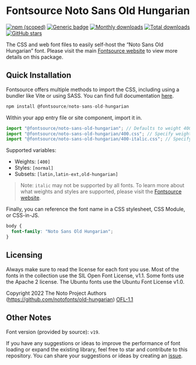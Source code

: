 # Fontsource Noto Sans Old Hungarian

[![npm (scoped)](https://img.shields.io/npm/v/@fontsource/noto-sans-old-hungarian?color=brightgreen)](https://www.npmjs.com/package/@fontsource/noto-sans-old-hungarian) [![Generic badge](https://img.shields.io/badge/fontsource-passing-brightgreen)](https://github.com/fontsource/fontsource) [![Monthly downloads](https://badgen.net/npm/dm/@fontsource/noto-sans-old-hungarian)](https://github.com/fontsource/fontsource) [![Total downloads](https://badgen.net/npm/dt/@fontsource/noto-sans-old-hungarian)](https://github.com/fontsource/fontsource) [![GitHub stars](https://img.shields.io/github/stars/fontsource/fontsource.svg?style=social&label=Star)](https://github.com/fontsource/fontsource/stargazers)

The CSS and web font files to easily self-host the “Noto Sans Old Hungarian” font. Please visit the main [Fontsource website](https://fontsource.org/fonts/noto-sans-old-hungarian) to view more details on this package.

## Quick Installation

Fontsource offers multiple methods to import the CSS, including using a bundler like Vite or using SASS. You can find full documentation [here](https://fontsource.org/docs/getting-started/introduction).

```javascript
npm install @fontsource/noto-sans-old-hungarian
```

Within your app entry file or site component, import it in.

```javascript
import "@fontsource/noto-sans-old-hungarian"; // Defaults to weight 400
import "@fontsource/noto-sans-old-hungarian/400.css"; // Specify weight
import "@fontsource/noto-sans-old-hungarian/400-italic.css"; // Specify weight and style
```

Supported variables:
- Weights: `[400]`
- Styles: `[normal]`
- Subsets: `[latin,latin-ext,old-hungarian]`

> Note: `italic` may not be supported by all fonts. To learn more about what weights and styles are supported, please visit the [Fontsource website](https://fontsource.org/fonts/noto-sans-old-hungarian).

Finally, you can reference the font name in a CSS stylesheet, CSS Module, or CSS-in-JS.

```css
body {
  font-family: "Noto Sans Old Hungarian";
}
```

## Licensing
Always make sure to read the license for each font you use. Most of the fonts in the collection use the SIL Open Font License, v1.1. Some fonts use the Apache 2 license. The Ubuntu fonts use the Ubuntu Font License v1.0.

Copyright 2022 The Noto Project Authors (https://github.com/notofonts/old-hungarian)
[OFL-1.1](https://openfontlicense.org)

## Other Notes
Font version (provided by source): `v19`.

If you have any suggestions or ideas to improve the performance of font loading or expand the existing library, feel free to star and contribute to this repository. You can share your suggestions or ideas by creating an [issue](https://github.com/fontsource/fontsource/issues).